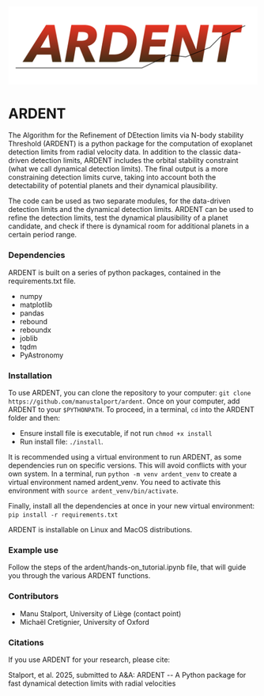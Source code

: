 ![ARDENT Logo](logo/ARDENTlogo.png)

# ARDENT
The Algorithm for the Refinement of DEtection limits via N-body stability Threshold (ARDENT) is a python package for the computation of exoplanet detection limits from radial velocity data. In addition to the classic data-driven detection limits, ARDENT includes the orbital stability constraint (what we call dynamical detection limits). The final output is a more constraining detection limits curve, taking into account both the detectability of potential planets and their dynamical plausibility. 

The code can be used as two separate modules, for the data-driven detection limits and the dynamical detection limits. ARDENT can be used to refine the detection limits, test the dynamical plausibility of a planet candidate, and check if there is dynamical room for additional planets in a certain period range. 

### Dependencies
ARDENT is built on a series of python packages, contained in the requirements.txt file. 
+ numpy
+ matplotlib
+ pandas
+ rebound
+ reboundx
+ joblib
+ tqdm
+ PyAstronomy

### Installation 
To use ARDENT, you can clone the repository to your computer: `git clone https://github.com/manustalport/ardent`. 
Once on your computer, add ARDENT to your `$PYTHONPATH`. To proceed, in a terminal, `cd` into the ARDENT folder and then: 
- Ensure install file is executable, if not run `chmod +x install`
- Run install file: `./install`. 

It is recommended using a virtual environment to run ARDENT, as some dependencies run on specific versions. This will avoid conflicts with your own system. 
In a terminal, run `python -m venv ardent_venv` to create a virtual environment named ardent_venv. 
You need to activate this environment with `source ardent_venv/bin/activate`. 

Finally, install all the dependencies at once in your new virtual environment: `pip install -r requirements.txt`

ARDENT is installable on Linux and MacOS distributions.

### Example use 
Follow the steps of the ardent/hands-on_tutorial.ipynb file, that will guide you through the various ARDENT functions. 

### Contributors 
+ Manu Stalport, University of Liège (contact point)
+ Michaël Cretignier, University of Oxford

### Citations
If you use ARDENT for your research, please cite: 

Stalport, et al. 2025, submitted to A&A: ARDENT -- A Python package for fast dynamical detection limits with radial velocities 


